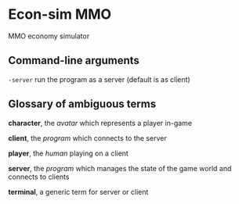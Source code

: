 # Econ-sim MMO
MMO economy simulator

## Command-line arguments
`-server` run the program as a server (default is as client)

## Glossary of ambiguous terms
**character**, the *avatar* which represents a player in-game

**client**, the *program* which connects to the server

**player**, the *human* playing on a client

**server**, the *program* which manages the state of the game world and connects to clients

**terminal**, a generic term for server or client

